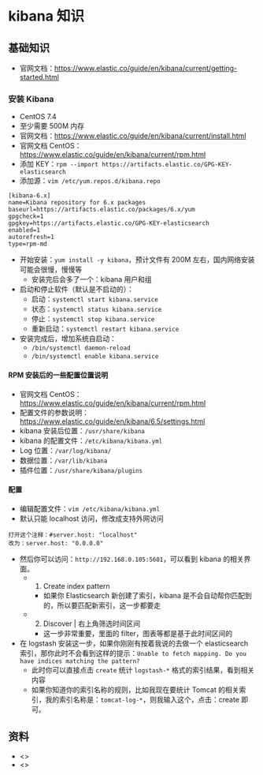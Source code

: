 # kibana 知识

## 基础知识

- 官网文档：<https://www.elastic.co/guide/en/kibana/current/getting-started.html>

### 安装 Kibana

- CentOS 7.4
- 至少需要 500M 内存
- 官网文档：<https://www.elastic.co/guide/en/kibana/current/install.html>
- 官网文档 CentOS：<https://www.elastic.co/guide/en/kibana/current/rpm.html>
- 添加 KEY：`rpm --import https://artifacts.elastic.co/GPG-KEY-elasticsearch`
- 添加源：`vim /etc/yum.repos.d/kibana.repo`

```
[kibana-6.x]
name=Kibana repository for 6.x packages
baseurl=https://artifacts.elastic.co/packages/6.x/yum
gpgcheck=1
gpgkey=https://artifacts.elastic.co/GPG-KEY-elasticsearch
enabled=1
autorefresh=1
type=rpm-md
```

- 开始安装：`yum install -y kibana`，预计文件有 200M 左右，国内网络安装可能会很慢，慢慢等
	- 安装完后会多了一个：kibana 用户和组
- 启动和停止软件（默认是不启动的）：
	- 启动：`systemctl start kibana.service`
	- 状态：`systemctl status kibana.service`
	- 停止：`systemctl stop kibana.service`
	- 重新启动：`systemctl restart kibana.service`
- 安装完成后，增加系统自启动：
	- `/bin/systemctl daemon-reload`
	- `/bin/systemctl enable kibana.service`

#### RPM 安装后的一些配置位置说明

- 官网文档 CentOS：<https://www.elastic.co/guide/en/kibana/current/rpm.html>
- 配置文件的参数说明：<https://www.elastic.co/guide/en/kibana/6.5/settings.html>
- kibana 安装后位置：`/usr/share/kibana`
- kibana 的配置文件：`/etc/kibana/kibana.yml`
- Log 位置：`/var/log/kibana/`
- 数据位置：`/var/lib/kibana`
- 插件位置：`/usr/share/kibana/plugins`


#### 配置

- 编辑配置文件：`vim /etc/kibana/kibana.yml`
- 默认只能 localhost 访问，修改成支持外网访问

```
打开这个注释：#server.host: "localhost"
改为：server.host: "0.0.0.0"
```

- 然后你可以访问：`http://192.168.0.105:5601`，可以看到 kibana 的相关界面。
	- 1. Create index pattern
		- 如果你 Elasticsearch 新创建了索引，kibana 是不会自动帮你匹配到的，所以要匹配新索引，这一步都要走
	- 2. Discover | 右上角筛选时间区间
		- 这一步非常重要，里面的 filter，图表等都是基于此时间区间的
- 在 logstash 安装这一步，如果你刚刚有按着我说的去做一个 elasticsearch 索引，那你此时不会看到这样的提示：`Unable to fetch mapping. Do you have indices matching the pattern?`
	- 此时你可以直接点击 `create` 统计 `logstash-*` 格式的索引结果，看到相关内容
	- 如果你知道你的索引名称的规则，比如我现在要统计 Tomcat 的相关索引，我的索引名称是：`tomcat-log-*`，则我输入这个，点击：create 即可。


## 资料

- <>
- <>